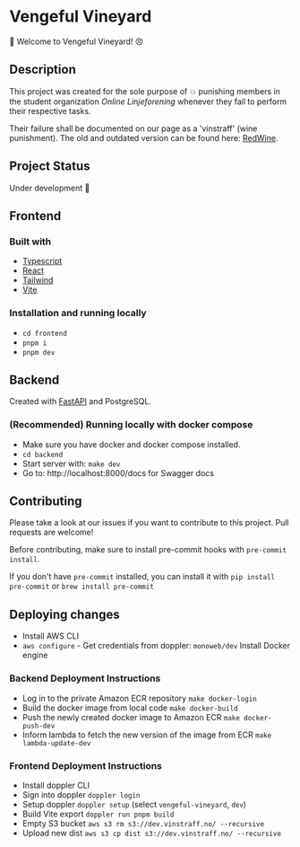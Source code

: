 # Vengeful Vineyard

:wine_glass: Welcome to Vengeful Vineyard! :angry:

## Description

This project was created for the sole purpose of :boom: punishing members in the
student organization <i>Online Linjeforening</i> whenever they fail to perform
their respective tasks.

Their failure shall be documented on our page as a 'vinstraff' (wine punishment).
The old and outdated version can be found here: [RedWine](https://online.ntnu.no/redwine/).

## Project Status

Under development 🚧

## Frontend

### Built with

- [Typescript](https://www.typescriptlang.org/)
- [React](https://reactjs.org/)
- [Tailwind](https://tailwindcss.com/)
- [Vite](https://vitejs.dev/)

### Installation and running locally

* `cd frontend`
* `pnpm i`
* `pnpm dev`


## Backend

Created with [FastAPI](https://fastapi.tiangolo.com) and PostgreSQL.

### (Recommended) Running locally with docker compose
* Make sure you have docker and docker compose installed.
* `cd backend`
* Start server with: `make dev`
* Go to: http://localhost:8000/docs for Swagger docs

## Contributing

Please take a look at our issues if you want to contribute to this project. Pull requests are welcome!

Before contributing, make sure to install pre-commit hooks with `pre-commit install`.

If you don't have `pre-commit` installed, you can install it with `pip install pre-commit` or `brew install pre-commit`

## Deploying changes
* Install AWS CLI
* `aws configure` - Get credentials from doppler: `monoweb/dev`
Install Docker engine

### Backend Deployment Instructions
* Log in to the private Amazon ECR repository `make docker-login` 
* Build the docker image from local code `make docker-build`
* Push the newly created docker image to Amazon ECR `make docker-push-dev`
* Inform lambda to fetch the new version of the image from ECR `make lambda-update-dev`

### Frontend Deployment Instructions
* Install doppler CLI
* Sign into doppler `doppler login`
* Setup doppler `doppler setup` (select `vengeful-vineyard`, `dev`)
* Build Vite export `doppler run pnpm build`
* Empty S3 bucket `aws s3 rm s3://dev.vinstraff.no/ --recursive`
* Upload new dist `aws s3 cp dist s3://dev.vinstraff.no/ --recursive`
